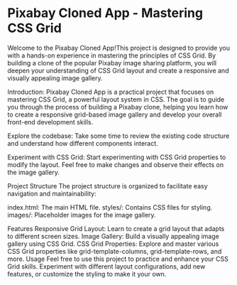 # Pixabay Cloned App - Mastering CSS Grid
 Welcome to the Pixabay Cloned App!This project is designed to provide you with a hands-on experience in mastering the principles of CSS Grid. By building a clone of the popular Pixabay image sharing platform, you will deepen your understanding of CSS Grid layout and create a responsive and visually appealing image gallery.

 Introduction:
Pixabay Cloned App is a practical project that focuses on mastering CSS Grid, a powerful layout system in CSS. The goal is to guide you through the process of building a Pixabay clone, helping you learn how to create a responsive grid-based image gallery and develop your overall front-end development skills.

Explore the codebase: Take some time to review the existing code structure and understand how different components interact.

Experiment with CSS Grid: Start experimenting with CSS Grid properties to modify the layout. Feel free to make changes and observe their effects on the image gallery.

Project Structure
The project structure is organized to facilitate easy navigation and maintainability:

index.html: The main HTML file.
styles/: Contains CSS files for styling.
images/: Placeholder images for the image gallery.

Features
Responsive Grid Layout: Learn to create a grid layout that adapts to different screen sizes.
Image Gallery: Build a visually appealing image gallery using CSS Grid.
CSS Grid Properties: Explore and master various CSS Grid properties like grid-template-columns, grid-template-rows, and more.
Usage
Feel free to use this project to practice and enhance your CSS Grid skills. Experiment with different layout configurations, add new features, or customize the styling to make it your own.

